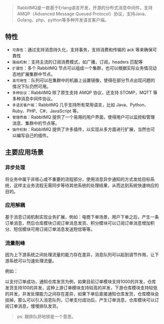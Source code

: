 > RabbitMQ是一款基于Erlang语言开发，开源的分布式消息中间件，支持AMQP（Advanced Message Queued Protocol）协议，支持Java、Golang、php、python等多种开发语言客户端。

## 特性

- `可靠性`：通过支持消息持久化，支持事务，支持消费和传输的 ack 等来确保可靠性
- `路由机制`：支持主流的订阅消费模式，如广播，订阅，headers 匹配等
- `扩展性`：多个 RabbitMQ 节点可以组成一个集群，也可以根据实际业务情况动态地扩展集群中节点。
- `高可用性`：队列可以在集群中的机器上设置镜像，使得在部分节点出现问题的情况下队仍然可用。
- `多种协议`：RabbitMQ 除了原生支持 AMQP 协议，还支持 STOMP，MQTT 等多种消息中间件协议。
- `多语言客户端`：RabbitMQ 几乎支持所有常用语言，比如 Java、Python、Ruby、PHP、C#、JavaScript 等。
- `管理界面`：RabbitMQ 提供了一个易用的用户界面，使得用户可以监控和管理消息、集群中的节点等。
- `插件机制`：RabbitMQ 提供了许多插件，以实现从多方面进行扩展，当然也可以编写自己的插件。

## 主要应用场景

### 异步处理

将业务中属于非核心或不重要的流程部分，使用消息异步通知的方式发给目标系统，这样主业务流程无需同步等待其他系统的处理结果，从而达到系统快速响应的目的。

### 应用解耦

基于消息订阅机制实现业务扩展，例如：电商下单场景，用户下单之后，产生一条订单消息，然后仓库模块订阅订单消息发货、积分模块可以订阅订单消息增加积分、短信模块可用订阅订单消息发送短信等等。

### 流量削峰

因为上下游系统之间处理流量的能力存在差异，消息队列可以起到调节作用，让下游系统可以匀速处理流量。

例如：

以支付订单成功，通知仓库发货为例，如果目前订单模块支持1000的并发，仓库发货支持100的并发，这种上游订单模块支持较高的并发，下游仓库模块支持较低的并发，并发处理能力之间存在差异，如果下单后直接通知仓库发货，仓库模块会挂掉，那么可以引入消息队列，订单支付成功后，产生订单消息，仓库模块可以订阅订单消息，慢慢排队发货。

> ps: 跟排队挤地铁是一个意思。